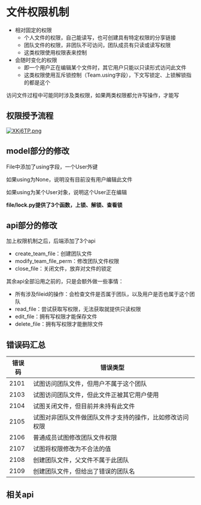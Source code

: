 # 文件权限机制

- 相对固定的权限
  - 个人文件的权限，自己能读写，也可创建具有特定权限的分享链接
  - 团队文件的权限，非团队不可访问，团队成员有只读或读写权限
  - 这类权限使用权限表来控制
- 会随时变化的权限
  - 即一个用户正在编辑某个文件时，其它用户只能以只读形式访问此文件
  - 这类权限使用互斥锁控制（Team.using字段），下文写锁定、上锁解锁指的都是这个

访问文件过程中可能同时涉及类权限，如果两类权限都允许写操作，才能写


## 权限授予流程

<a href="https://imgtu.com/i/XKj6TP"><img src="https://s1.ax1x.com/2022/05/29/XKj6TP.png" alt="XKj6TP.png" border="0" /></a>

## model部分的修改

File中添加了using字段，一个User外键

如果using为None，说明没有目前没有用户编辑此文件

如果using为某个User对象，说明这个User正在编辑

**file/lock.py提供了3个函数，上锁、解锁、查看锁**

## api部分的修改

加上权限机制之后，后端添加了3个api

- create_team_file：创建团队文件
- modify_team_file_perm：修改团队文件权限
- close_file：关闭文件，放弃对文件的锁定

其余api全部沿用之前的，只是会额外做一些事情：

- 所有涉及fileid的操作：会检查文件是否属于团队，以及用户是否也属于这个团队
- read_file：尝试获取写权限，无法获取就提供只读权限
- edit_file：拥有写权限才能保存文件
- delete_file：拥有写权限才能删除文件


## 错误码汇总

| 错误码 | 错误类型                         |
| ------ |------------------------------|
|2101| 试图访问团队文件，但用户不属于这个团队          |
|2103| 试图访问团队文件，但此文件正被其它用户使用        |
|2104| 试图关闭文件，但目前并未持有此文件            |
|2105| 试图对非团队文件做团队文件才支持的操作，比如修改访问权限 |
|2106| 普通成员试图修改团队文件权限|
|2107| 试图将权限修改为不合法的值|
|2108| 创建团队文件，父文件不属于此团队|
|2109| 创建团队文件，但给出了错误的团队名|

## 相关api

### 